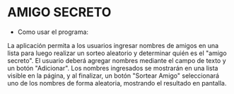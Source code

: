 <h1>AMIGO SECRETO</h1>

- Como usar el programa:

La aplicación permita a los usuarios ingresar nombres de amigos en una lista 
para luego realizar un sorteo aleatorio y determinar quién es el "amigo secreto".
El usuario deberá agregar nombres mediante el campo de texto y un botón "Adicionar". 
Los nombres ingresados se mostrarán en una lista visible en la página, y al 
finalizar, un botón "Sortear Amigo" seleccionará uno de los nombres de forma aleatoria, 
mostrando el resultado en pantalla.
